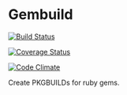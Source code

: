 # Gembuild

[![Build Status](https://travis-ci.org/mfinelli/gembuild.svg?branch=master)](https://travis-ci.org/mfinelli/gembuild)

[![Coverage Status](https://coveralls.io/repos/mfinelli/gembuild/badge.svg?branch=master&service=github)](https://coveralls.io/github/mfinelli/gembuild?branch=master)

[![Code Climate](https://codeclimate.com/github/mfinelli/gembuild/badges/gpa.svg)](https://codeclimate.com/github/mfinelli/gembuild)

Create PKGBUILDs for ruby gems.
